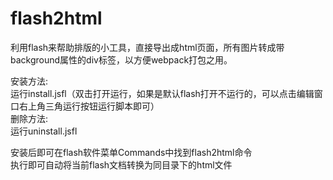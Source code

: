 flash2html
============

利用flash来帮助排版的小工具，直接导出成html页面，所有图片转成带background属性的div标签，以方便webpack打包之用。

安装方法:  
  运行install.jsfl（双击打开运行，如果是默认flash打开不运行的，可以点击编辑窗口右上角三角运行按钮运行脚本即可）  
删除方法:  
  运行uninstall.jsfl  

安装后即可在flash软件菜单Commands中找到flash2html命令  
执行即可自动将当前flash文档转换为同目录下的html文件  


